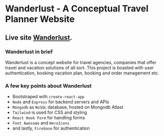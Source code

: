 # Wanderlust - A Conceptual Travel Planner Website

## Live site [Wanderlust](https://wanderlust-c746b.web.app/).

### Wanderlust in brief

Wanderlust is a concept website for travel agencies, companies that offer travel and vacation solutions of all sort.
This project is boasted with user authentication, booking vacation plan, booking and order management etc.

### A few key points about Wanderlust 

- Bootstraped with `create-react-app`
- `Node` and `Express` for backend servers and APIs
- `Mongodb` as `NoSQL` database, hosted on Mongodb Atlast
- `Tailwind` is used for CSS and styling
- `React Hook Form` for handling forms 
- `Font Awesome` and `HeroIcons` 
- and lastly, `Firebase` for authentication
